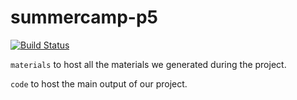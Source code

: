 # summercamp-p5

[![Build Status](https://travis-ci.org/darrenqiaoo/summercamp-p5.svg?branch=master)](https://travis-ci.org/darrenqiaoo/summercamp-p5)

`materials` to host all the materials we generated during the project.

`code` to host the main output of our project.
